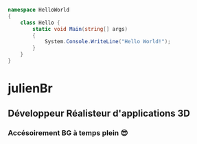 ```c#
namespace HelloWorld
{
    class Hello {
        static void Main(string[] args)
        {
            System.Console.WriteLine("Hello World!");
        }
    }
}
```
# julienBr
## Développeur Réalisteur d'applications 3D
### Accésoirement BG à temps plein 😎